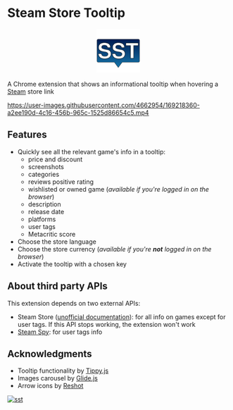 # Steam Store Tooltip

<p align="center">
  <img src="src/img/icon.svg" width="100">
</p>

A Chrome extension that shows an informational tooltip when hovering a [Steam](https://store.steampowered.com) store link

https://user-images.githubusercontent.com/4662954/169218360-a2ee190d-4c16-456b-965c-1525d86654c5.mp4

## Features
- Quickly see all the relevant game's info in a tooltip:
  - price and discount
  - screenshots
  - categories
  - reviews positive rating
  - wishlisted or owned game (_available if you're logged in on the browser_)
  - description
  - release date
  - platforms
  - user tags
  - Metacritic score
- Choose the store language
- Choose the store currency (_available if you're __not__ logged in on the browser_)
- Activate the tooltip with a chosen key

## About third party APIs
This extension depends on two external APIs:

- Steam Store ([unofficial documentation](https://wiki.teamfortress.com/wiki/User:RJackson/StorefrontAPI)): for all info on games except for user tags. If this API stops working, the extension won't work
- [Steam Spy](https://steamspy.com/api.php): for user tags info

## Acknowledgments

- Tooltip functionality by [Tippy.js](https://atomiks.github.io/tippyjs/)
- Images carousel by [Glide.js](https://glidejs.com/)
- Arrow icons by [Reshot](https://www.reshot.com/)

[![sst](https://storage.googleapis.com/web-dev-uploads/image/WlD8wC6g8khYWPJUsQceQkhXSlv1/iNEddTyWiMfLSwFD6qGq.png)](https://chrome.google.com/webstore/detail/steam-store-tooltip/loekhehhklndobiamaakjkefleckboon)
